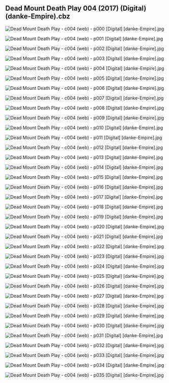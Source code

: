 ## Dead Mount Death Play 004 (2017) (Digital) (danke-Empire).cbz

![Dead Mount Death Play - c004 (web) - p000 [Digital] [danke-Empire].jpg](https://wx1.sinaimg.cn/large/6a9fdecagy1fm8g1ftysrj20p011i4cu.jpg)

![Dead Mount Death Play - c004 (web) - p001 [Digital] [danke-Empire].jpg](https://wx1.sinaimg.cn/large/6a9fdecagy1fm8g1jeobcj20p011itjn.jpg)

![Dead Mount Death Play - c004 (web) - p002 [Digital] [danke-Empire].jpg](https://wx1.sinaimg.cn/large/6a9fdecagy1fm8g1mwc9zj20p011igw7.jpg)

![Dead Mount Death Play - c004 (web) - p003 [Digital] [danke-Empire].jpg](https://wx1.sinaimg.cn/large/6a9fdecagy1fm8g1qe3dmj20p011ialg.jpg)

![Dead Mount Death Play - c004 (web) - p004 [Digital] [danke-Empire].jpg](https://wx1.sinaimg.cn/large/6a9fdecagy1fm8g1tqpatj20p011iakd.jpg)

![Dead Mount Death Play - c004 (web) - p005 [Digital] [danke-Empire].jpg](https://wx1.sinaimg.cn/large/6a9fdecagy1fm8g1x18icj20p011iamh.jpg)

![Dead Mount Death Play - c004 (web) - p006 [Digital] [danke-Empire].jpg](https://wx1.sinaimg.cn/large/6a9fdecagy1fm8g211xi4j20p011i48q.jpg)

![Dead Mount Death Play - c004 (web) - p007 [Digital] [danke-Empire].jpg](https://wx1.sinaimg.cn/large/6a9fdecagy1fm8g24cl1zj20p011i133.jpg)

![Dead Mount Death Play - c004 (web) - p008 [Digital] [danke-Empire].jpg](https://wx1.sinaimg.cn/large/6a9fdecagy1fm8g283vxij20p011in6l.jpg)

![Dead Mount Death Play - c004 (web) - p009 [Digital] [danke-Empire].jpg](https://wx1.sinaimg.cn/large/6a9fdecagy1fm8g2be25pj20p011i13g.jpg)

![Dead Mount Death Play - c004 (web) - p010 [Digital] [danke-Empire].jpg](https://wx1.sinaimg.cn/large/6a9fdecagy1fm8g2ern07j20p011iqcz.jpg)

![Dead Mount Death Play - c004 (web) - p011 [Digital] [danke-Empire].jpg](https://wx1.sinaimg.cn/large/6a9fdecagy1fm8g2i6jfyj20p011ial9.jpg)

![Dead Mount Death Play - c004 (web) - p012 [Digital] [danke-Empire].jpg](https://wx1.sinaimg.cn/large/6a9fdecagy1fm8g2lwjszj20p011in9a.jpg)

![Dead Mount Death Play - c004 (web) - p013 [Digital] [danke-Empire].jpg](https://wx1.sinaimg.cn/large/6a9fdecagy1fm8g2pybqoj20p011igx8.jpg)

![Dead Mount Death Play - c004 (web) - p014 [Digital] [danke-Empire].jpg](https://wx1.sinaimg.cn/large/6a9fdecagy1fm8g2uhfcbj20p011i4bq.jpg)

![Dead Mount Death Play - c004 (web) - p015 [Digital] [danke-Empire].jpg](https://wx1.sinaimg.cn/large/6a9fdecagy1fm8g2xubtyj20p011iqh8.jpg)

![Dead Mount Death Play - c004 (web) - p016 [Digital] [danke-Empire].jpg](https://wx1.sinaimg.cn/large/6a9fdecagy1fm8g31cb07j20p011iamd.jpg)

![Dead Mount Death Play - c004 (web) - p017 [Digital] [danke-Empire].jpg](https://wx1.sinaimg.cn/large/6a9fdecagy1fm8g34zvsoj20p011itjy.jpg)

![Dead Mount Death Play - c004 (web) - p018 [Digital] [danke-Empire].jpg](https://wx1.sinaimg.cn/large/6a9fdecagy1fm8g38drxgj20p011iqhy.jpg)

![Dead Mount Death Play - c004 (web) - p019 [Digital] [danke-Empire].jpg](https://wx1.sinaimg.cn/large/6a9fdecagy1fm8g3czrbgj20p011iwr0.jpg)

![Dead Mount Death Play - c004 (web) - p020 [Digital] [danke-Empire].jpg](https://wx1.sinaimg.cn/large/6a9fdecagy1fm8g3g9pp0j20p011i4cd.jpg)

![Dead Mount Death Play - c004 (web) - p021 [Digital] [danke-Empire].jpg](https://wx1.sinaimg.cn/large/6a9fdecagy1fm8g3jge3kj20p011in9f.jpg)

![Dead Mount Death Play - c004 (web) - p022 [Digital] [danke-Empire].jpg](https://wx1.sinaimg.cn/large/6a9fdecagy1fm8g3n3ro6j20p011ih17.jpg)

![Dead Mount Death Play - c004 (web) - p023 [Digital] [danke-Empire].jpg](https://wx1.sinaimg.cn/large/6a9fdecagy1fm8g3qiglij20p011i7b6.jpg)

![Dead Mount Death Play - c004 (web) - p024 [Digital] [danke-Empire].jpg](https://wx1.sinaimg.cn/large/6a9fdecagy1fm8g3twjmrj20p011idpq.jpg)

![Dead Mount Death Play - c004 (web) - p025 [Digital] [danke-Empire].jpg](https://wx1.sinaimg.cn/large/6a9fdecagy1fm8g3xubtzj20p011iajv.jpg)

![Dead Mount Death Play - c004 (web) - p026 [Digital] [danke-Empire].jpg](https://wx1.sinaimg.cn/large/6a9fdecagy1fm8g413863j20p011i7c6.jpg)

![Dead Mount Death Play - c004 (web) - p027 [Digital] [danke-Empire].jpg](https://wx1.sinaimg.cn/large/6a9fdecagy1fm8g44kzsfj20p011ijzr.jpg)

![Dead Mount Death Play - c004 (web) - p028 [Digital] [danke-Empire].jpg](https://wx1.sinaimg.cn/large/6a9fdecagy1fm8g47dthuj20p011itfr.jpg)

![Dead Mount Death Play - c004 (web) - p029 [Digital] [danke-Empire].jpg](https://wx1.sinaimg.cn/large/6a9fdecagy1fm8g4aurigj20p011ik4p.jpg)

![Dead Mount Death Play - c004 (web) - p030 [Digital] [danke-Empire].jpg](https://wx1.sinaimg.cn/large/6a9fdecagy1fm8g4ebgrtj20p011idtk.jpg)

![Dead Mount Death Play - c004 (web) - p031 [Digital] [danke-Empire].jpg](https://wx1.sinaimg.cn/large/6a9fdecagy1fm8g4hnqjgj20p011iqci.jpg)

![Dead Mount Death Play - c004 (web) - p032 [Digital] [danke-Empire].jpg](https://wx1.sinaimg.cn/large/6a9fdecagy1fm8g4l1t1kj20p011i11i.jpg)

![Dead Mount Death Play - c004 (web) - p033 [Digital] [danke-Empire].jpg](https://wx1.sinaimg.cn/large/6a9fdecagy1fm8g4ow78xj20p011ial6.jpg)

![Dead Mount Death Play - c004 (web) - p034 [Digital] [danke-Empire].jpg](https://wx1.sinaimg.cn/large/6a9fdecagy1fm8g4s9n3ej20p011idp4.jpg)

![Dead Mount Death Play - c004 (web) - p035 [Digital] [danke-Empire].jpg](https://wx1.sinaimg.cn/large/6a9fdecagy1fm8g4vdljoj20p011iah0.jpg)